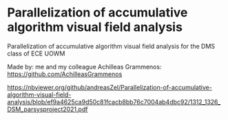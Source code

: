 # Parallelization of accumulative algorithm visual field analysis
Parallelization of accumulative algorithm visual field analysis for the DMS class of ECE UOWM

Made by:
me and my colleague Achilleas Grammenos: https://github.com/AchilleasGrammenos

https://nbviewer.org/github/andreasZel/Parallelization-of-accumulative-algorithm-visual-field-analysis/blob/ef9a4625ca9d50c81fcacb8bb76c7004ab4dbc92/1312_1326_DSM_parsysproject2021.pdf
